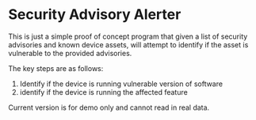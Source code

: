 Security Advisory Alerter
=========================

This is just a simple proof of concept program that given a list of security
advisories and known device assets, will attempt to identify if the asset is
vulnerable to the provided advisories.

The key steps are as follows:
1. Identify if the device is running vulnerable version of software
2. identify if the device is running the affected feature

Current version is for demo only and cannot read in real data.
